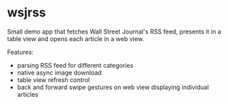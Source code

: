 # wsjrss

Small demo app that fetches Wall Street Journal's RSS feed, presents it in a table view and opens each article in a web view.

Features:
- parsing RSS feed for different categories
- native async image download
- table view refresh control
- back and forward swipe gestures on web view displaying individual articles
